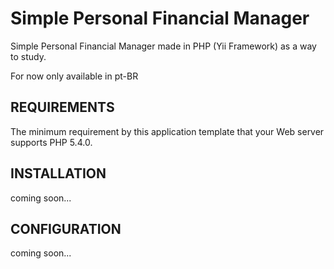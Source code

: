 Simple Personal Financial Manager
=================================


Simple Personal Financial Manager made in PHP (Yii Framework) as a way to study.

For now only available in pt-BR



REQUIREMENTS
------------

The minimum requirement by this application template that your Web server supports PHP 5.4.0.


INSTALLATION
------------


coming soon...



CONFIGURATION
-------------


coming soon...
